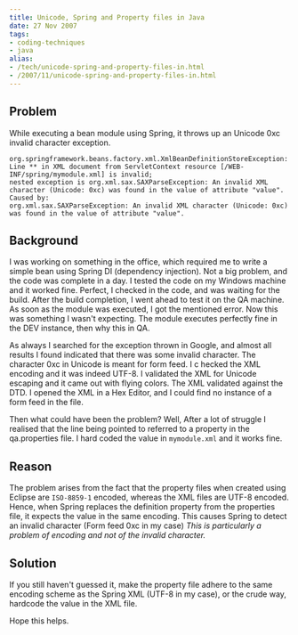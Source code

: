 ```yaml
---
title: Unicode, Spring and Property files in Java
date: 27 Nov 2007
tags: 
- coding-techniques
- java
alias:
- /tech/unicode-spring-and-property-files-in.html
- /2007/11/unicode-spring-and-property-files-in.html
---
```


Problem
-------

While executing a bean module using Spring, it throws up an Unicode 0xc invalid character exception.

```
org.springframework.beans.factory.xml.XmlBeanDefinitionStoreException:
Line ** in XML document from ServletContext resource [/WEB-INF/spring/mymodule.xml] is invalid; 
nested exception is org.xml.sax.SAXParseException: An invalid XML character (Unicode: 0xc) was found in the value of attribute "value".
Caused by: 
org.xml.sax.SAXParseException: An invalid XML character (Unicode: 0xc) was found in the value of attribute "value".
```

Background
----------

I was working on something in the office, which required me to write a simple bean using Spring 
DI (dependency injection). Not a big problem, and the code was complete in a day. I tested the 
code on my Windows machine and it worked fine. Perfect, I checked in the code, and was waiting 
for the build. After the build completion, I went ahead to test it on the QA machine. As soon as 
the module was executed, I got the mentioned error. Now this was something I wasn't expecting. 
The module executes perfectly fine in the DEV instance, then why this in QA.

As always I searched for the exception thrown in Google, and almost all results I found indicated 
that there was some invalid character. The character 0xc in Unicode is meant for form feed. I c
hecked the XML encoding and it was indeed UTF-8. I validated the XML for Unicode escaping and it 
came out with flying colors. The XML validated against the DTD. I opened the XML in a Hex Editor, 
and I could find no instance of a form feed in the file.

Then what could have been the problem? Well, After a lot of struggle I realised that the line 
being pointed to referred to a property in the qa.properties file. I hard coded the value in 
`mymodule.xml` and it works fine.

Reason
------

The problem arises from the fact that the property files when created using Eclipse are `ISO-8859-1`
encoded, whereas the XML files are UTF-8 encoded. Hence, when Spring replaces the definition property 
from the properties file, it expects the value in the same encoding. This causes Spring to detect 
an invalid character (Form feed 0xc in my case) 
_This is particularly a problem of encoding and not of the invalid character._

Solution
--------

If you still haven't guessed it, make the property file adhere to the same encoding scheme as the 
Spring XML (UTF-8 in my case), or the crude way, hardcode the value in the XML file.

Hope this helps.